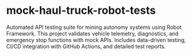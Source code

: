 # mock-haul-truck-robot-tests
Automated API testing suite for mining autonomy systems using Robot Framework. This project validates vehicle telemetry, diagnostics, and emergency stop functions with mock APIs. Includes data-driven testing, CI/CD integration with GitHub Actions, and detailed test reports.
